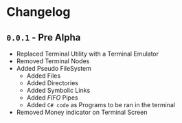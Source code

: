# Changelog
## `0.0.1` - Pre Alpha
* Replaced Terminal Utility with a Terminal Emulator
* Removed Terminal Nodes
* Added Pseudo FileSystem
  * Added Files
  * Added Directories
  * Added Symbolic Links
  * Added *FIFO* Pipes
  * Added `C# code` as Programs to be ran in the terminal
* Removed Money indicator on Terminal Screen